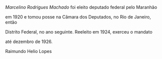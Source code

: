 

*Marcelino Rodrigues Machado* foi eleito deputado federal pelo Maranhão

em 1920 e tomou posse na Câmara dos Deputados, no Rio de Janeiro, então

Distrito Federal, no ano seguinte. Reeleito em 1924, exerceu o mandato

até dezembro de 1926.



Raimundo Helio Lopes



